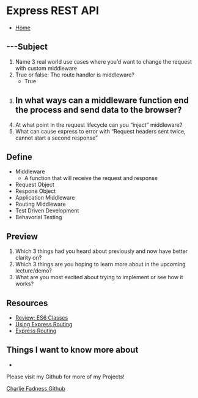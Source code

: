 # Express REST API

- [Home](https://fadnesscharlie.github.io/reading-notes/401/)

## ---Subject

1. Name 3 real world use cases where you’d want to change the request with custom middleware
2. True or false: The route handler is middleware?
   - True
3. In what ways can a middleware function end the process and send data to the browser?
   - 
4. At what point in the request lifecycle can you “inject” middleware?
5. What can cause express to error with “Request headers sent twice, cannot start a second response”

## Define

- Middleware
  - A function that will receive the request and response
- Request Object
- Respone Object
- Application Middleware
- Routing Middleware
- Test Driven Development
- Behavorial Testing

## Preview

1. Which 3 things had you heard about previously and now have better clarity on?
2. Which 3 things are you hoping to learn more about in the upcoming lecture/demo?
3. What are you most excited about trying to implement or see how it works?

## Resources

- [Review: ES6 Classes](https://developer.mozilla.org/en-US/docs/Web/JavaScript/Reference/Classes)
- [Using Express Routing](https://expressjs.com/en/guide/routing.html)
- [Express Routing](https://scotch.io/tutorials/learn-to-use-the-new-router-in-expressjs-4)

## Things I want to know more about

- 

Please visit my Github for more of my Projects!

[Charlie Fadness Github](https://github.com/fadnesscharlie)
